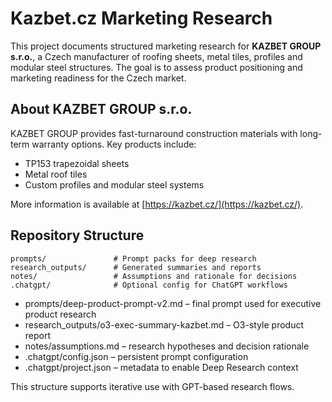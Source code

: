 # Kazbet.cz Marketing Research

This project documents structured marketing research for **KAZBET GROUP s.r.o.**, a Czech manufacturer of roofing sheets, metal tiles, profiles and modular steel structures. The goal is to assess product positioning and marketing readiness for the Czech market.

## About KAZBET GROUP s.r.o.
KAZBET GROUP provides fast-turnaround construction materials with long-term warranty options. Key products include:
- TP153 trapezoidal sheets
- Metal roof tiles
- Custom profiles and modular steel systems

More information is available at [https://kazbet.cz/](https://kazbet.cz/).

## Repository Structure

```
prompts/               # Prompt packs for deep research
research_outputs/      # Generated summaries and reports
notes/                 # Assumptions and rationale for decisions
.chatgpt/              # Optional config for ChatGPT workflows
```

- prompts/deep-product-prompt-v2.md – final prompt used for executive product research  
- research_outputs/o3-exec-summary-kazbet.md – O3-style product report  
- notes/assumptions.md – research hypotheses and decision rationale  
- .chatgpt/config.json – persistent prompt configuration  
- .chatgpt/project.json – metadata to enable Deep Research context

This structure supports iterative use with GPT-based research flows.
